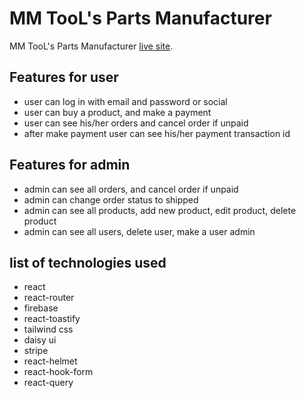 # MM TooL's Parts Manufacturer

MM TooL's Parts Manufacturer [live site](https://assignment-35dc2.web.app).

## Features for user
* user can log in with email and password or social
* user can buy a product, and make a payment
* user can see his/her orders and cancel order if unpaid
* after make payment user can see his/her payment transaction id

## Features for admin
* admin can see all orders, and cancel order if unpaid
* admin can change order status to shipped
* admin can see all products, add new product, edit product, delete product
* admin can see all users, delete user, make a user admin

## list of technologies used
* react
* react-router
* firebase
* react-toastify
* tailwind css
* daisy ui
* stripe
* react-helmet
* react-hook-form
* react-query